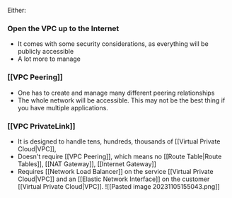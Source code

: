 Either:
### Open the VPC up to the Internet
* It comes with some security considerations, as everything will be publicly accessible
* A lot more to manage
### [[VPC Peering]]
* One has to create and manage many different peering relationships
* The whole network will be accessible. This may not be the best thing if you have multiple applications.
### [[VPC PrivateLink]]
* It is designed to handle tens, hundreds, thousands of [[Virtual Private Cloud|VPC]],
* Doesn't require [[VPC Peering]], which means no [[Route Table|Route Tables]], [[NAT Gateway]], [[Internet Gateway]]
* Requires [[Network Load Balancer]] on the service [[Virtual Private Cloud|VPC]] and an [[Elastic Network Interface]] on the customer [[Virtual Private Cloud|VPC]].
![[Pasted image 20231105155043.png]]
